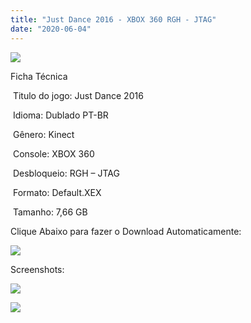 ```yaml
---
title: "Just Dance 2016 - XBOX 360 RGH - JTAG"
date: "2020-06-04"
---
```


![](https://1.bp.blogspot.com/-N1A42bd-58g/XtmEZzoUNGI/AAAAAAAAKAw/COuUEfsB2m0q9SOk7ESsGfrr5fs4cSzCwCK4BGAsYHg/Screenshot_2.png)

Ficha Técnica

 Titulo do jogo: Just Dance 2016

 Idioma: Dublado PT-BR

 Gênero: Kinect

 Console: XBOX 360

 Desbloqueio: RGH – JTAG

 Formato: Default.XEX

 Tamanho: 7,66 GB

Clique Abaixo para fazer o Download Automaticamente:

[![](https://1.bp.blogspot.com/-eNerQjlxWXg/Xsyoy1YwxPI/AAAAAAAAG8o/qs-0XGNQDR4jSn0uGinE3EzKZZ6GoZnEACPcBGAYYCw/s1600/LINK1.png)](https://zee.gl/UlydVb)

Screenshots:

[![](https://1.bp.blogspot.com/-jB_mGjpRoeg/XtmEZQ_JYLI/AAAAAAAAKAs/G2vGQae-u8ITKuwCd8B7IjjyK6nNvez-wCK4BGAsYHg/w400-h225/20162.jpg)](https://1.bp.blogspot.com/-jB_mGjpRoeg/XtmEZQ_JYLI/AAAAAAAAKAs/G2vGQae-u8ITKuwCd8B7IjjyK6nNvez-wCK4BGAsYHg/s1280/20162.jpg)

[![](https://1.bp.blogspot.com/-KKo9JnV2WLQ/XtmEYwUn2HI/AAAAAAAAKAo/7k5jTaZEQDs40fO0Oywfo1VDpvaRyIt7ACK4BGAsYHg/w400-h225/2016.jpg)](https://1.bp.blogspot.com/-KKo9JnV2WLQ/XtmEYwUn2HI/AAAAAAAAKAo/7k5jTaZEQDs40fO0Oywfo1VDpvaRyIt7ACK4BGAsYHg/s1280/2016.jpg)
